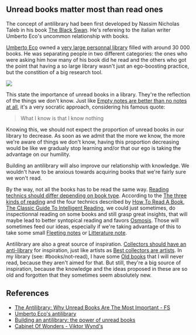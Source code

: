 ## Unread books matter most than read ones

The concept of antilibrary had been first developed by Nassim Nicholas Taleb in his book [The Black Swan](https://www.amazon.fr/Black-Swan-Improbable-Robustness-Fragility/dp/081297381X/ref=asc_df_081297381X/?tag=googshopfr-21&linkCode=df0&hvadid=54244672732&hvpos=&hvnetw=g&hvrand=14716889262467973201&hvpone=&hvptwo=&hvqmt=&hvdev=c&hvdvcmdl=&hvlocint=&hvlocphy=9056566&hvtargid=pla-93480367020&psc=1). He's refereing to the italian writer Umberto Eco's uncommon relationship with books.

[Umberto Eco](https://fr.wikipedia.org/wiki/Umberto_Eco) owned a [very large personnal library](https://www.youtube.com/watch?v=Czc_KjWji8E) filled with around 30 000 books. He was separating people in two different categories: the ones who were asking him how many of his book did he read and the others who got the point that having a so large library wasn't just an ego-boosting practice, but the constition of a big research tool. 

![](italy-acquires-umberto-eco-library-and-archive.jpg)

This state the importance of unread books in a library. They're the reflection of the things we don't know. Just like [Empty notes are better than no notes at all](202106122255%20Empty%20notes%20are%20better%20than%20no%20notes%20at%20all.md), it's a very socratic approach, considering his famous quote:
> What I know is that I know nothing

Knowing this, we should not expect the proportion of unread books in our library to decrease. As soon as we admit that the more we know, the more we're aware of things we don't know, having this proportion decreasing would be like we gradualy stop learning and/or that our ego is taking the advantage on our humility. 

Building an antilibrary will also improve our relationship with knowledge. We wouldn't have to be anxious towards acquiring books that we're fairly sure we won't read. 

By the way, not all the books has to be read the same way. [Reading technics should differ depending on book type](Reading%20technics%20should%20differ%20depending%20on%20book%20type.md). According to the [The three kinds of reading](202106270021%20The%20three%20kinds%20of%20reading.md) and the four technics described by [How To Read A Book, The Classic Guide To Intelligent Reading](How%20To%20Read%20A%20Book,%20The%20Classic%20Guide%20To%20Intelligent%20Reading%20-%20Mortimer%20J.%20Adler,%20Charles%20Van%20Doren.md), we could just sometimes, do inspectionnal reading on some books and still grasp great insights, that will maybe lead to better syntopical reading and favors [Osmosis](Osmosis.md). Those will sometimes feed our ideas, especially if we're taking advantage of this to take some small [Fleeting notes](Fleeting%20notes%20to%20capture%20thoughts.md) or [Litterature note](Litterature%20note%20to%20quote%20and%20reference%20content.md). 

Antilibrary are also a great source of inspiration. [Collectors should have an anti-library](202106270049%20Collectors%20should%20have%20an%20antilibrary.md) for inspiration, just like artists as [Best collectors are artists](202106270039%20Best%20collectors%20are%20artists.md). In my library (see: #books/not-read), I have some [Old books](Old%20books.md) that I will never read, because they aren't aimed for that. But still, they're a big source of inspiration, because the knowledge and the ideas proposed in these are so old and forgotten that they sometimes seem absolutely new. 

## References
- [The Antilibrary: Why Unread Books Are The Most Important - FS](https://fs.blog/2013/06/the-antilibrary/)
- [Umberto Eco's antilibrary](https://www.brainpickings.org/2015/03/24/umberto-eco-antilibrary/)
- [Building an antilibrary: the power of unread books](https://nesslabs.com/antilibrary)
- [Cabinet Of Wonders - Viktor Wynd's](Cabinet%20Of%20Wonders%20-%20Viktor%20Wynd's.md) 

